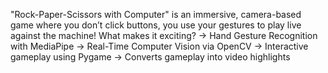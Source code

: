 "Rock-Paper-Scissors with Computer" is an immersive, camera-based game where you don’t click buttons, you use your gestures to play live against the machine!
What makes it exciting?
 -> Hand Gesture Recognition with MediaPipe
 -> Real-Time Computer Vision via OpenCV
 -> Interactive gameplay using Pygame
 -> Converts gameplay into video highlights

